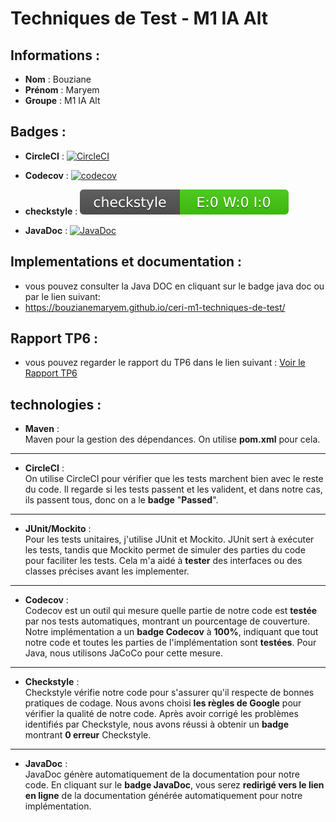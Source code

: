 # Techniques de Test - M1 IA Alt

## Informations :

- **Nom** : Bouziane
- **Prénom** : Maryem
- **Groupe** : M1 IA Alt

## Badges :
- **CircleCI** :
  [![CircleCI](https://dl.circleci.com/status-badge/img/gh/BouzianeMaryem/ceri-m1-techniques-de-test/tree/master.svg?style=svg)](https://dl.circleci.com/status-badge/redirect/gh/BouzianeMaryem/ceri-m1-techniques-de-test/tree/master)

- **Codecov** :
  [![codecov](https://codecov.io/gh/BouzianeMaryem/ceri-m1-techniques-de-test/graph/badge.svg?token=6WQJWMQFOP)](https://codecov.io/gh/BouzianeMaryem/ceri-m1-techniques-de-test)

- **checkstyle** :
  ![Checkstyle result](badges/checkstyle-result.svg)
- **JavaDoc** :
  [![JavaDoc](https://img.shields.io/badge/JavaDoc-Online-green)](https://bouzianemaryem.github.io/ceri-m1-techniques-de-test/)

## Implementations et documentation :

- vous pouvez consulter la Java DOC en cliquant sur le badge java doc ou par le lien suivant:
- https://bouzianemaryem.github.io/ceri-m1-techniques-de-test/

## Rapport TP6 :

- vous pouvez regarder le rapport du TP6 dans le lien suivant : [Voir le Rapport TP6](https://github.com/BouzianeMaryem/ceri-m1-techniques-de-test/blob/master/Rapport_TP6.pdf)




## technologies :
- **Maven** :
  <br>
  Maven pour la gestion des dépendances. On utilise **pom.xml** pour cela.
***
- **CircleCI** :
  <br>
  On utilise CircleCI pour vérifier que les tests marchent bien avec le reste du code. Il regarde si les tests passent et les valident, et dans notre cas, ils passent tous, donc on a le **badge** "**Passed**".
***
- **JUnit/Mockito** :
  <br>
  Pour les tests unitaires, j'utilise JUnit et Mockito. JUnit sert à exécuter les tests, tandis que Mockito permet de simuler des parties du code pour faciliter les tests. Cela m'a aidé à **tester** des interfaces ou des classes précises avant les implementer.
***
- **Codecov** :
  <br>
  Codecov est un outil qui mesure quelle partie de notre code est **testée** par nos tests automatiques, montrant un pourcentage de couverture. Notre implémentation a un **badge Codecov** à **100%**, indiquant que tout notre code et toutes les parties de l'implémentation sont **testées**. Pour Java, nous utilisons JaCoCo pour cette mesure.
***
- **Checkstyle** :
  <br>
  Checkstyle vérifie notre code pour s'assurer qu'il respecte de bonnes pratiques de codage. Nous avons choisi **les règles de Google** pour vérifier la qualité de notre code. Après avoir corrigé les problèmes identifiés par Checkstyle, nous avons réussi à obtenir un **badge** montrant **0 erreur** Checkstyle.
***
- **JavaDoc** :
  <br>
  JavaDoc génère automatiquement de la documentation pour notre code. En cliquant sur le **badge JavaDoc**, vous serez **redirigé vers le lien en ligne** de la documentation générée automatiquement pour notre implémentation.

